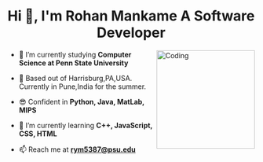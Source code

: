 <h1 align="center">Hi 👋, I'm Rohan Mankame A Software Developer</h1>
<img align="right" alt="Coding" width="200" src="https://media.tenor.com/I3RjM4xQO0kAAAAi/monitors-typing.gif">

- 🔭 I’m currently studying **Computer Science at Penn State University**

- 📍 Based out of Harrisburg,PA,USA. Currently in Pune,India for the summer.

- 😎 Confident in **Python, Java, MatLab, MIPS** 

- 🌱 I’m currently learning **C++, JavaScript, CSS, HTML**

- 📫 Reach me at **rym5387@psu.edu**


<p align="left">

